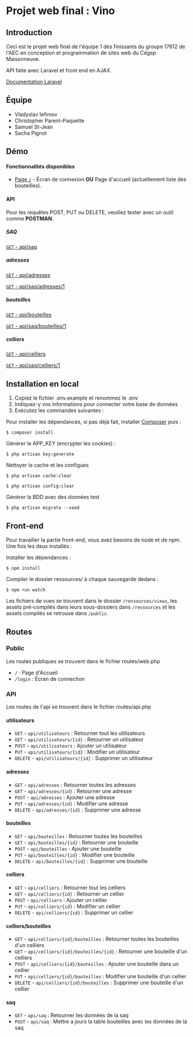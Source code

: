 # Projet web final : Vino

## Introduction

Ceci est le projet web final de l'équipe 1 des finissants du groupe 17612 de l'AEC en conception et programmation de sites web du Cégep Maisonneuve. 

API faite avec Laravel et front end en AJAX.

[Documentation Laravel](https://laravel.com/docs/7.x)

## Équipe

- Vladyslav Iefimov
- Christopher Parent-Paquette
- Samuel St-Jean
- Sacha Pignot

## Démo



#### Fonctionnalités disponibles
- [Page `/`](https://e1995086.webdev.cmaisonneuve.qc.ca/vino/) - Écran de connexion **OU** Page d'accueil (actuellement liste des bouteilles).
  
#### API

Pour les requêtes POST, PUT ou DELETE, veuillez tester avec un outil comme **POSTMAN**.

##### SAQ

[`GET` - api/saq](https://e1995086.webdev.cmaisonneuve.qc.ca/vino/public/index.php/api/saq)

##### adresses

[`GET` - api/adresses](https://e1995086.webdev.cmaisonneuve.qc.ca/vino/public/index.php/api/adresses)

[`GET` - api/saq/adresses/1](https://e1995086.webdev.cmaisonneuve.qc.ca/vino/public/index.php/api/adresses/1)

##### bouteilles

[`GET` - api/bouteilles](https://e1995086.webdev.cmaisonneuve.qc.ca/vino/public/index.php/api/bouteilles)

[`GET` - api/saq/bouteilles/1](https://e1995086.webdev.cmaisonneuve.qc.ca/vino/public/index.php/api/bouteilles/1)

##### celliers

[`GET` - api/celliers](https://e1995086.webdev.cmaisonneuve.qc.ca/vino/public/index.php/api/celliers)

[`GET` - api/saq/celliers/1](https://e1995086.webdev.cmaisonneuve.qc.ca/vino/public/index.php/api/celliers/1)


## Installation en local

1. Copiez le fichier .env.example et renommez le .env
2. Indiquez-y vos informations pour connecter votre base de données
3. Exécutez les commandes suivantes :

Pour installer les dépendances, si pas déjà fait, installer [Composer](https://getcomposer.org/download/) puis :

    $ composer install

Générer le APP_KEY (encrypter les cookies) :

    $ php artisan key:generate

Nettoyer le cache et les configues

    $ php artisan cache:clear

    $ php artisan config:clear

Générer la BDD avec des données test

    $ php artisan migrate --seed

## Front-end

Pour travailler la partie front-end, vous avez besoins de node et de npm. Une fois les deux installés :

Installer les dépendances :

    $ npm install

Compiler le dossier ressources/ à chaque sauvegarde dedans :

    $ npm run watch

Les fichiers de vues se trouvent dans le dossier `/ressources/views`, les assets pré-compilés dans leurs sous-dossiers dans `/ressources` et les assets compilés se retrouve dans `/public`.

## Routes
### Public

Les routes publiques se trouvent dans le fichier routes/web.php

- `/` : Page d'Accueil
- `/login` : Écran de connection

### API

Les routes de l'api se trouvent dans le fichier routes/api.php

#### utilisateurs

- `GET`       - `api/utilisateurs`                   : Retourner tout les utilisateurs
- `GET`       - `api/utilisateurs/{id}`              : Retourner un utilisateur
- `POST`      - `api/utilisateurs`                   : Ajouter un utilisateur 
- `PUT`       - `api/utilisateurs/{id}`              : Modifier un utilisateur
- `DELETE`    - `api/utilisateurs/{id}`              : Supprimer un utilisateur

#### adresses      

- `GET`       - `api/adresses`                       : Retourner toutes les adresses
- `GET`       - `api/adresses/{id}`                  : Retourner une adresse
- `POST`      - `api/adresses`                       : Ajouter une adresse 
- `PUT`       - `api/adresses/{id}`                  : Modifier une adresse
- `DELETE`    - `api/adresses/{id}`                  : Supprimer une adresse

#### bouteilles

- `GET`       - `api/bouteilles`                     : Retourner toutes les bouteilles
- `GET`       - `api/bouteilles/{id}`                : Retourner une bouteille
- `POST`      - `api/bouteilles`                     : Ajouter une bouteille 
- `PUT`       - `api/bouteilles/{id}`                : Modifier une bouteille
- `DELETE`    - `api/bouteilles/{id}`                : Supprimer une bouteille

#### celliers

- `GET`       - `api/celliers`                       : Retourner tout les celliers
- `GET`       - `api/celliers/{id}`                  : Retourner un cellier
- `POST`      - `api/celliers`                       : Ajouter un cellier 
- `PUT`       - `api/celliers/{id}`                  : Modifier un cellier
- `DELETE`    - `api/celliers/{id}`                  : Supprimer un cellier

#### celliers/bouteilles

- `GET`       - `api/celliers/{id}/bouteilles`       : Retourner toutes les bouteilles d'un celliers 
- `GET`       - `api/celliers/{id}/bouteilles/{id}`  : Retourner une bouteille d'un celliers 
- `POST`      - `api/celliers/{id}/bouteilles`       : Ajouter une bouteille dans un cellier 
- `PUT`       - `api/celliers/{id}/bouteilles`       : Modifier une bouteille d'un cellier
- `DELETE`    - `api/celliers/{id}/bouteilles`       : Supprimer une bouteille d'un cellier

#### saq

- `GET`       - `api/saq`                            : Retourner les données de la saq
- `POST`      - `api/saq`                            : Mettre a jours la table bouteilles avec les données de la saq

